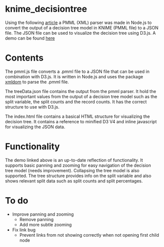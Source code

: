 # knime_decisiontree

Using the following [article](https://blogs.sap.com/2015/08/21/visualizing-a-decision-tree-from-hana-pal-using-d3js/) a PMML (XML) parser was made in Node.js to convert the output of a decision tree model in KNIME (PMML file) to a JSON file.
The JSON file can be used to visualize the decision tree using D3.js. A demo can be found [here](https://arvidlb.github.io/knime_decisiontree/index.html)

# Contents

The pmml.js file converts a .pmml file to a JSON file that can be used in combination with D3.js. It is written in Node.js and uses the package [xmldom](https://www.npmjs.com/package/xmldom) to parse the .pmml file.

The treeData.json file contains the output from the pmml parser. It hold the most important values from the output of a decision tree model such as the split variable, the split counts and the record counts. It has the correct structure to use with D3.js.

The index.html file contains a basical HTML structure for visualizing the decision tree. It contains a reference to minified D3 V4 and inline javascript for visualizing the JSON data.

# Functionality

The demo linked above is an up-to-date reflection of functionality. It supports basic panning and zooming for easy navigation of the decision tree model (needs improvement). Collapsing the tree model is also supported. The tree structure provides info on the split variable and also shows relevant split data such as split counts and split percentages.

# To do

* Improve panning and zooming
  * Remove panning
  * Add more subtle zooming
* Fix link bug
  * Prevent links from not showing correctly when not opening first child node
